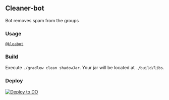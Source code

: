 ## Cleaner-bot

Bot removes spam from the groups

### Usage

[`@kleabot`](https://t.me/kleabot)

### Build

Execute `./gradlew clean shadowJar`. Your jar will be located at `./build/libs`.

### Deploy

[![Deploy to DO](https://www.deploytodo.com/do-btn-blue-ghost.svg)](https://cloud.digitalocean.com/apps/new?repo=https://github.com/demidko/cleaner-bot/tree/main)

